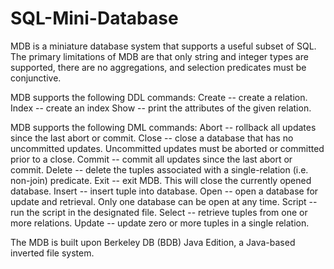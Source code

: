 SQL-Mini-Database
=================
MDB is a miniature database system that supports a useful subset of SQL.  The primary limitations of MDB are that only string and integer types are supported, there are no aggregations, and selection predicates must be conjunctive.

MDB supports the following DDL commands:
Create -- create a relation.
Index -- create an index
Show -- print the attributes of the given relation.

MDB supports the following DML commands:
Abort   -- rollback all updates since the last abort or commit.
Close -- close a database that has no uncommitted updates.  Uncommitted updates must be aborted or committed prior to a close.
Commit -- commit all updates since the last abort or commit.
Delete -- delete the tuples associated with a single-relation (i.e. non-join) predicate.
Exit -- exit MDB.  This will close the currently opened database.
Insert -- insert tuple into database.
Open -- open a database for update and retrieval.  Only one database can be open at any time.
Script -- run the script in the designated file.
Select -- retrieve tuples from one or more relations.
Update -- update zero or more tuples in a single relation.

The MDB is built upon Berkeley DB (BDB) Java Edition, a Java-based inverted file system. 
